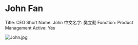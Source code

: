 # John Fan

Title: CEO
Short Name: John
中文名字: 樊立勳
Function: Product Management
Active: Yes

![John.jpg](John%20Fan%20a3f9a689b97a4415905ae96429578817/John.jpg)